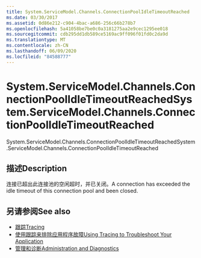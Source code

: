 ```yaml
---
title: System.ServiceModel.Channels.ConnectionPoolIdleTimeoutReached
ms.date: 03/30/2017
ms.assetid: 0d86e212-c904-4bac-a686-256c66b278b7
ms.openlocfilehash: 5a41058be7be0c0a3181275aa2e9cec1295ee018
ms.sourcegitcommit: cdb295dd1db589ce5169ac9ff096f01fd0c2da9d
ms.translationtype: MT
ms.contentlocale: zh-CN
ms.lasthandoff: 06/09/2020
ms.locfileid: "84588777"
---
```

# <a name="systemservicemodelchannelsconnectionpoolidletimeoutreached"></a><span data-ttu-id="fec64-102">System.ServiceModel.Channels.ConnectionPoolIdleTimeoutReached</span><span class="sxs-lookup"><span data-stu-id="fec64-102">System.ServiceModel.Channels.ConnectionPoolIdleTimeoutReached</span></span>
<span data-ttu-id="fec64-103">System.ServiceModel.Channels.ConnectionPoolIdleTimeoutReached</span><span class="sxs-lookup"><span data-stu-id="fec64-103">System.ServiceModel.Channels.ConnectionPoolIdleTimeoutReached</span></span>  
  
## <a name="description"></a><span data-ttu-id="fec64-104">描述</span><span class="sxs-lookup"><span data-stu-id="fec64-104">Description</span></span>  
 <span data-ttu-id="fec64-105">连接已超出此连接池的空闲超时，并已关闭。</span><span class="sxs-lookup"><span data-stu-id="fec64-105">A connection has exceeded the idle timeout of this connection pool and been closed.</span></span>  
  
## <a name="see-also"></a><span data-ttu-id="fec64-106">另请参阅</span><span class="sxs-lookup"><span data-stu-id="fec64-106">See also</span></span>

- [<span data-ttu-id="fec64-107">跟踪</span><span class="sxs-lookup"><span data-stu-id="fec64-107">Tracing</span></span>](index.md)
- [<span data-ttu-id="fec64-108">使用跟踪来排除应用程序故障</span><span class="sxs-lookup"><span data-stu-id="fec64-108">Using Tracing to Troubleshoot Your Application</span></span>](using-tracing-to-troubleshoot-your-application.md)
- [<span data-ttu-id="fec64-109">管理和诊断</span><span class="sxs-lookup"><span data-stu-id="fec64-109">Administration and Diagnostics</span></span>](../index.md)
